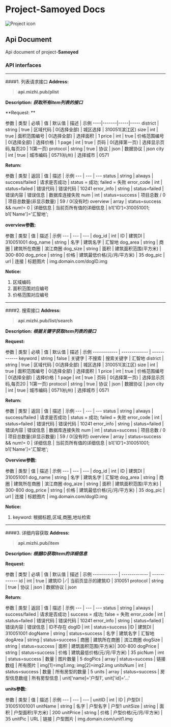 # Project-Samoyed Docs

![Project icon](http://25.io/mou/Mou_128.png "Samoyed")

## Api Document

Api document of project-**Samoyed**

### API interfaces
---

####1. 列表请求接口 
**Address:**
> **api.mizhi.pub/plist** 

**Description:**  ***获取所有item列表的接口***

**Request: **

参数 |  类型 | 必填 | 值 | 默认值	|	描述		|	示例
----|-------|-----|-----
district |  string  |	true	|	区域代码	|	0(选择全部)    |   城区选择    |    310051(滨江区)
size	|	int	|	true	|	面积范围编号	|	0(选择全部)    |   选择面积    |    1
price	|	int	|	true	|	价格范围编号	|	0(选择全部)    |   选择价格    |    1
page	|	int	|	true	|	页码			|	0(选择第一页)  |   选择显示页码,每页20     |    1(第一页)
protocol | string | true | 协议 | json | 数据协议 | json
city | int | true | 城市编码 | 0571(杭州) | 选择城市 | 0571

**Return:**

参数 | 类型 | 返回 | 值 | 描述 | 示例
--- | --- | --- 
status | string |	always |	success/failed | 请求是否成功 | status = 成功; failed = 失败
error_code	|	int	 |	status=failed	|	错误代码	|  错误代码  |  10241
error_info	|	string	|	status=failed	|	错误内容   | 错误信息   |   数据库连接失败
num	|	int	|	status=success	|	项目总数 / 0	|   项目总数量(非显示数量)   |   59 / 0(没有时)
overview	|	array	|	status=success && num!= 0	|	详细信息   |   当前页所有值的详细信息 | b1['ID']=310051001; b1['Name']='汇智地';

**overview参数:**

参数	| 类型 | 值	| 描述 | 示例
--- | --- | --- |
dog_id | int | ID |	建筑DI	|	310051001
dog_name	| string | 名字 |	建筑名字	| 汇智地
dog_area	| string | 商圈	|	建筑所在商圈	|	滨江商圈
dog_size | string | 面积 |	建筑面积范围(平方米)	|   300-800
dog_price | string | 价格	|	建筑最低价格(元/月/平方米) |   35
dog_pic	| url	|	连接	 |	标题图片	|	img.domain.com/dogID.img		 

**Notice:**

1. 区域编码 
2. 面积范围对应编号 
3. 价格范围对应编号 


---
####2. 搜索接口 
**Address:**
> **api.mizhi.pub/list/search** 

**Description:**  ***根据关键字获取item列表的接口***

**Request:** 

参数 |  类型 | 必填 | 值 | 默认值	|	描述		|	示例
------------ | ------------- | ------------
keyword |  string  |	false	|	关键字	|    不搜索    |   搜索关键字    |    汇智地
district |  string  |	true	|	区域代码	|	0(选择全部)    |   城区选择    |    310051(滨江区)
size	|	int	|	true	|	面积范围编号	|	0(选择全部)    |   选择面积    |    1
price	|	int	|	true	|	价格范围编号	|	0(选择全部)    |   选择价格    |    1
page	|	int	|	true	|	页码			|	0(选择第一页)  |   选择显示页码,每页20     |    1(第一页)
protocol | string | true | 协议 | json | 数据协议 | json
city | int | true | 城市编码 | 0571(杭州) | 选择城市 | 0571

**Return:**

参数 | 类型 | 返回 | 值 | 描述 | 示例
--- | --- | --- 
status | string |	always |	success/failed | 请求是否成功 | status = 成功; failed = 失败
error_code	|	int	 |	status=failed	|	错误代码	|  错误代码  |  10241
error_info	|	string	|	status=failed	|	错误内容   | 错误信息   |   数据库连接失败
num	|	int	|	status=success	|	项目总数 / 0	|   项目总数量(非显示数量)   |   59 / 0(没有时)
overview	|	array	|	status=success && num!= 0	|	详细信息   |   当前页所有值的详细信息 | b1['ID']=310051001; b1['Name']='汇智地';

**Overview参数:**

参数	| 类型 | 值	| 描述 | 示例
--- | --- | --- |
dog_id | int | ID |	建筑DI	|	310051001
dog_name	| string | 名字 |	建筑名字	| 汇智地
dog_area	| string | 商圈	|	建筑所在商圈	|	滨江商圈
dog_aize | string | 面积 |	建筑面积范围(平方米)	|   300-800
dog_price | string | 价格	|	建筑最低价格(元/月/平方米) |   35
dog_pic	| url	|	连接	 |	标题图片	|	img.domain.com/dogID.img	

**Notice:**

1. keyword: 根据标题,区域,商圈,地址检索

---
####3. 详细内容获取
**Address:**
> **api.mizhi.pub/item** 

**Description:**  ***根据ID获取item的详细信息***

**Request:** 

参数 |  类型 | 必填 | 值 | 默认值	|	描述		|	示例
------------ | ------------- | ------------
id	|	int	|	true	|	建筑ID	|	∕ |	当前页显示的建筑ID  | 310051
protocol | string | true | 协议 | json | 数据协议 | json

**Return:**

参数 | 类型 | 返回 | 值 | 描述 | 示例
--- | --- | --- 
status | string |	always |	success/failed | 请求是否成功 | success = 成功; false = 失败
error_code	|	int	 |	status=failed	|	错误代码	|  错误代码  |  10241
error_info	|	string	|	status=failed	|	错误内容   | 错误信息   |   ID不存在
dogID | int | status=success |ID |	建筑DI	|	310051001
dogName	| string | status=success	| 名字 | 	建筑名字 | 汇智地
dogArea	| string | status=success	| 商圈	|	建筑所在商圈 | 滨江商圈
dogSize | string | status=success	| 面积 | 建筑面积范围(平方米)| 300-800
dogPrice | string | status=success | 价格	| 建筑最低价格(元/月/平方米) |  35
picNum	| imt	| status=success | 数量 |	图片数量 | 5
dogPics | array | status=success | 链接数组 | 所有图片 | img[1]=img1.img; img[2]=img2.img
unitsNum | int | status=success | 数量 | 所有房型的数量 | 5
units | array | status=success | 房型信息数组 | 所有房型信息 | unit['name]='户型1', unit['id]='...'

**units参数:**

参数	| 类型 | 值	| 描述 | 示例
--- | --- | --- |
unitID | int | ID |	户型DI	|	310051001001
unitName | string | 名字 |	户型名字	| 户型1
unitSize | string | 面积 | 户型面积(平方米) | 200
unitPrice | string | 价格 | 户型价格(元/月/平方米) | 35 
unitPic | URL | 链接 | 户型图片 | img.domain.com/unit1.img

